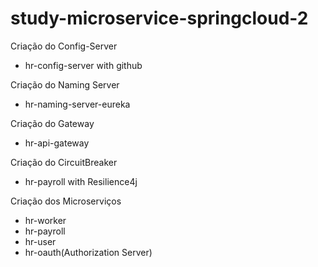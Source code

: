# study-microservice-springcloud-2

Criação do Config-Server
  - hr-config-server with github

Criação do Naming Server
  - hr-naming-server-eureka

Criação do Gateway
  - hr-api-gateway  
  
Criação do CircuitBreaker
  - hr-payroll with Resilience4j

Criação dos Microserviços
  - hr-worker
  - hr-payroll
  - hr-user
  - hr-oauth(Authorization Server)
